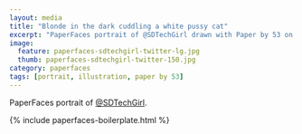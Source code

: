 ```yaml
---
layout: media
title: "Blonde in the dark cuddling a white pussy cat"
excerpt: "PaperFaces portrait of @SDTechGirl drawn with Paper by 53 on an iPad."
image: 
  feature: paperfaces-sdtechgirl-twitter-lg.jpg
  thumb: paperfaces-sdtechgirl-twitter-150.jpg
category: paperfaces
tags: [portrait, illustration, paper by 53]
---
```


PaperFaces portrait of [@SDTechGirl](http://twitter.com/SDTechGirl).

{% include paperfaces-boilerplate.html %}